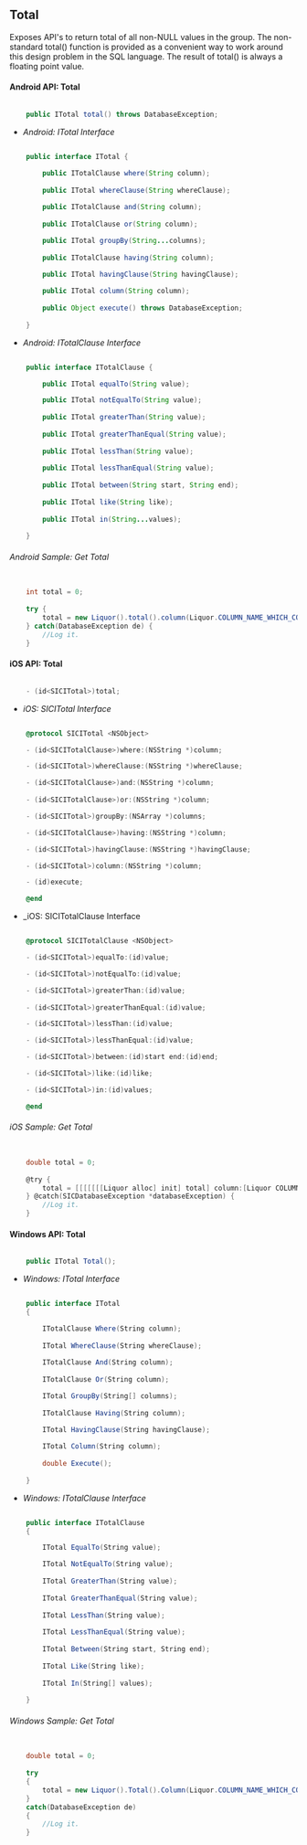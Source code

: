 ## Total

Exposes API's to return total of all non-NULL values in the group. The non-standard total() function is provided as a convenient way to work around this design problem in the SQL language. The result of total() is always a floating point value.

#### Android API: Total

```java

    public ITotal total() throws DatabaseException;

```

- _Android: ITotal Interface_

```java

    public interface ITotal {

        public ITotalClause where(String column);
	
        public ITotal whereClause(String whereClause);
	
        public ITotalClause and(String column);
	
        public ITotalClause or(String column);

        public ITotal groupBy(String...columns);
	
        public ITotalClause having(String column);

        public ITotal havingClause(String havingClause);
	
        public ITotal column(String column);
	
        public Object execute() throws DatabaseException;
	
    }

```

- _Android: ITotalClause Interface_

```java

    public interface ITotalClause {

        public ITotal equalTo(String value);

        public ITotal notEqualTo(String value);
	
        public ITotal greaterThan(String value);
	
        public ITotal greaterThanEqual(String value);
	
        public ITotal lessThan(String value);
	
        public ITotal lessThanEqual(String value);
	
        public ITotal between(String start, String end);
	
        public ITotal like(String like);
	
        public ITotal in(String...values);
	
    }

```

###### Android Sample: Get Total 

```java

    int total = 0;
	
    try {
        total = new Liquor().total().column(Liquor.COLUMN_NAME_WHICH_CONTAIN_NUMBRIC_VALUE).where(Liquor.LIQUOR_TYPE).equalTo("RUM").execute();
    } catch(DatabaseException de) {
		//Log it.
    }

```

#### iOS API: Total


```objective-c

    - (id<SICITotal>)total;

```

- _iOS: SICITotal Interface_

```objective-c

    @protocol SICITotal <NSObject>

    - (id<SICITotalClause>)where:(NSString *)column;

    - (id<SICITotal>)whereClause:(NSString *)whereClause;

    - (id<SICITotalClause>)and:(NSString *)column;
  
    - (id<SICITotalClause>)or:(NSString *)column;

    - (id<SICITotal>)groupBy:(NSArray *)columns;

    - (id<SICITotalClause>)having:(NSString *)column;

    - (id<SICITotal>)havingClause:(NSString *)havingClause;

    - (id<SICITotal>)column:(NSString *)column;

    - (id)execute;

    @end

```

- _iOS: SICITotalClause Interface

```objective-c

    @protocol SICITotalClause <NSObject>

    - (id<SICITotal>)equalTo:(id)value;

    - (id<SICITotal>)notEqualTo:(id)value;

    - (id<SICITotal>)greaterThan:(id)value;
 
    - (id<SICITotal>)greaterThanEqual:(id)value;

    - (id<SICITotal>)lessThan:(id)value;

    - (id<SICITotal>)lessThanEqual:(id)value;

    - (id<SICITotal>)between:(id)start end:(id)end;

    - (id<SICITotal>)like:(id)like;

    - (id<SICITotal>)in:(id)values;

    @end

```


###### iOS Sample: Get Total 

```objective-c

    double total = 0;
	
    @try {
        total = [[[[[[[Liquor alloc] init] total] column:[Liquor COLUMN_NAME_WHICH_CONTAIN_NUMBRIC_VALUE]] where:[Liquor LIQUOR_TYPE]] equalTo:@"RUM"] execute];
    } @catch(SICDatabaseException *databaseException) {
		//Log it.
    }

```

#### Windows API: Total

```c#

    public ITotal Total();

```

- _Windows: ITotal Interface_

```c#

    public interface ITotal 
    {

        ITotalClause Where(String column);
	
        ITotal WhereClause(String whereClause);
	
        ITotalClause And(String column);
	
        ITotalClause Or(String column);

        ITotal GroupBy(String[] columns);
	
        ITotalClause Having(String column);

        ITotal HavingClause(String havingClause);
	
        ITotal Column(String column);
	
        double Execute();
	
    }

```

- _Windows: ITotalClause Interface_

```c#

    public interface ITotalClause 
    {

        ITotal EqualTo(String value);

        ITotal NotEqualTo(String value);
	
        ITotal GreaterThan(String value);
	
        ITotal GreaterThanEqual(String value);
	
        ITotal LessThan(String value);
	
        ITotal LessThanEqual(String value);
	
        ITotal Between(String start, String end);
	
        ITotal Like(String like);
	
        ITotal In(String[] values);
	
    }

```

###### Windows Sample: Get Total 

```c#

    double total = 0;
	
    try 
    {
        total = new Liquor().Total().Column(Liquor.COLUMN_NAME_WHICH_CONTAIN_NUMBRIC_VALUE).Where(Liquor.LIQUOR_TYPE).EqualTo("RUM").Execute();
    } 
    catch(DatabaseException de) 
    {
		//Log it.
    }

```
